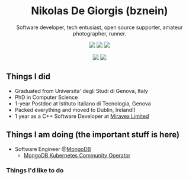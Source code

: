 <div align="center">
  
# Nikolas De Giorgis (bznein)
Software developer, tech entusiast, open source supporter, amateur photographer, runner.

[![](https://img.shields.io/badge/-Linkedin-informational?style=for-the-badge&logo=linkedin&logoColor=white&color=2867B2)](https://www.linkedin.com/in/nikolas-de-giorgis/)
[![](https://img.shields.io/badge/-Telegram-informational?style=for-the-badge&logo=telegram&logoColor=white&color=0088cc)](https://t.me/bznein)
[![](https://img.shields.io/badge/-bznein-black?logo=strava&style=for-the-badge)](https://www.strava.com/athletes/39973540)


[![](https://img.shields.io/badge/-MongoDB-black?style=plastic&logo=MongoDB)](https://www.mongodb.com/)
[![](https://img.shields.io/badge/Emacs-27.1-black?logo=spacemacs&style=plastic)](https://develop.spacemacs.org/)
</div>

## Things I did
- Graduated from Universita' degli Studi di Genova, Italy
- PhD in Computer Science
- 1-year Postdoc at Istituto Italiano di Tecnologia, Genova
- Packed everything and moved to Dublin, Ireland!)
- 1 year as a C++ Software Developer at [Miravex Limited](http://miravex.com/)

## Things I am doing (the important stuff is here)
- Software Engineer @[MongoDB](https://www.mongodb.com/)
  - [MongoDB Kubernetes Community Operator](https://github.com/mongodb/mongodb-kubernetes-operator)

### Things I'd like to do

 
